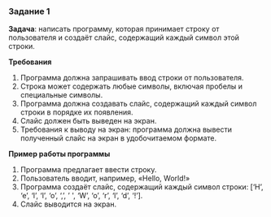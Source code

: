 ### Задание 1  

**Задача**: написать программу, которая принимает строку от пользователя и создаёт слайс, содержащий каждый символ этой строки.  

**Требования**
1. Программа должна запрашивать ввод строки от пользователя.
2. Строка может содержать любые символы, включая пробелы и специальные символы.
3. Программа должна создавать слайс, содержащий каждый символ строки в порядке их появления.
4. Слайс должен быть выведен на экран.
5. Требования к выводу на экран: программа должна вывести полученный слайс на экран в удобочитаемом формате.  

**Пример работы программы**  
1. Программа предлагает ввести строку.
2. Пользователь вводит, например, «Hello, World!»
3. Программа создаёт слайс, содержащий каждый символ строки: [‘H’, ‘e’, ‘l’, ‘l’, ‘o’, ‘,’, ’ ', ‘W’, ‘o’, ‘r’, ‘l’, ‘d’, ‘!’].
5. Слайс выводится на экран.